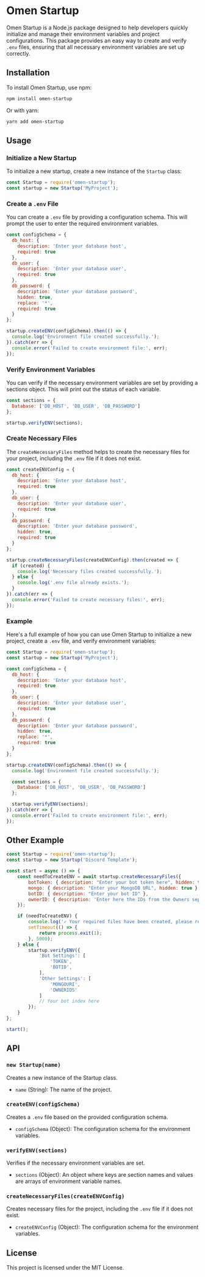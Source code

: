 # Omen Startup

Omen Startup is a Node.js package designed to help developers quickly initialize and manage their environment variables and project configurations. This package provides an easy way to create and verify `.env` files, ensuring that all necessary environment variables are set up correctly.

## Installation

To install Omen Startup, use npm:

```bash
npm install omen-startup
```

Or with yarn:

```bash
yarn add omen-startup
```

## Usage

### Initialize a New Startup

To initialize a new startup, create a new instance of the `Startup` class:

```javascript
const Startup = require('omen-startup');
const startup = new Startup('MyProject');
```

### Create a `.env` File

You can create a `.env` file by providing a configuration schema. This will prompt the user to enter the required environment variables.

```javascript
const configSchema = {
  db_host: {
    description: 'Enter your database host',
    required: true
  },
  db_user: {
    description: 'Enter your database user',
    required: true
  },
  db_password: {
    description: 'Enter your database password',
    hidden: true,
    replace: '*',
    required: true
  }
};

startup.createENV(configSchema).then(() => {
  console.log('Environment file created successfully.');
}).catch(err => {
  console.error('Failed to create environment file:', err);
});
```

### Verify Environment Variables

You can verify if the necessary environment variables are set by providing a sections object. This will print out the status of each variable.

```javascript
const sections = {
  Database: ['DB_HOST', 'DB_USER', 'DB_PASSWORD']
};

startup.verifyENV(sections);
```

### Create Necessary Files

The `createNecessaryFiles` method helps to create the necessary files for your project, including the `.env` file if it does not exist.

```javascript
const createENVConfig = {
  db_host: {
    description: 'Enter your database host',
    required: true
  },
  db_user: {
    description: 'Enter your database user',
    required: true
  },
  db_password: {
    description: 'Enter your database password',
    hidden: true,
    required: true
  }
};

startup.createNecessaryFiles(createENVConfig).then(created => {
  if (created) {
    console.log('Necessary files created successfully.');
  } else {
    console.log('.env file already exists.');
  }
}).catch(err => {
  console.error('Failed to create necessary files:', err);
});
```

### Example

Here's a full example of how you can use Omen Startup to initialize a new project, create a `.env` file, and verify environment variables:

```javascript
const Startup = require('omen-startup');
const startup = new Startup('MyProject');

const configSchema = {
  db_host: {
    description: 'Enter your database host',
    required: true
  },
  db_user: {
    description: 'Enter your database user',
    required: true
  },
  db_password: {
    description: 'Enter your database password',
    hidden: true,
    replace: '*',
    required: true
  }
};

startup.createENV(configSchema).then(() => {
  console.log('Environment file created successfully.');

  const sections = {
    Database: ['DB_HOST', 'DB_USER', 'DB_PASSWORD']
  };

  startup.verifyENV(sections);
}).catch(err => {
  console.error('Failed to create environment file:', err);
});
```

## Other Example
```javascript
const Startup = require('omen-startup');
const startup = new Startup('Discord Template');

const start = async () => {
    const needToCreateENV = await startup.createNecessaryFiles({
        botToken: { description: "Enter your bot token here", hidden: true },
        mongo: { description: "Enter your MongoDB URL", hidden: true },
        botID: { description: "Enter your bot ID" },
        ownerID: { description: 'Enter here the IDs from the Owners separated by ,', before: function(value) { return value.split(',').map(id => id.trim()).join('","'); } }
    });

    if (needToCreateENV) {
        console.log('✓ Your required files have been created, please restart the bot.');
        setTimeout(() => {
            return process.exit(1);
        }, 5000);
    } else {
        startup.verifyENV({
            'Bot Settings': [
                'TOKEN',
                'BOTID',
            ],
            'Other Settings': [
                'MONGOURI',
                'OWNERIDS'
            ]
            // Your bot index here
        });
    }
};

start();
```

## API

### `new Startup(name)`

Creates a new instance of the Startup class.

- `name` (String): The name of the project.

### `createENV(configSchema)`

Creates a `.env` file based on the provided configuration schema.

- `configSchema` (Object): The configuration schema for the environment variables.

### `verifyENV(sections)`

Verifies if the necessary environment variables are set.

- `sections` (Object): An object where keys are section names and values are arrays of environment variable names.

### `createNecessaryFiles(createENVConfig)`

Creates necessary files for the project, including the `.env` file if it does not exist.

- `createENVConfig` (Object): The configuration schema for the environment variables.

## License

This project is licensed under the MIT License.
